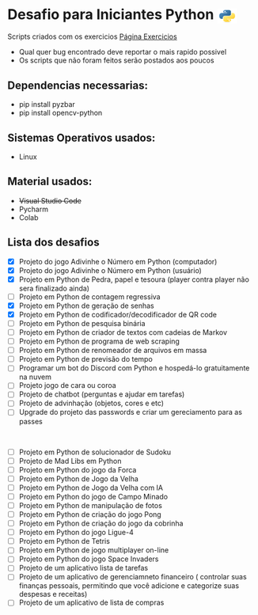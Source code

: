 # Desafio para Iniciantes Python  <img align="center" height="30" width="40" src="https://raw.githubusercontent.com/devicons/devicon/master/icons/python/python-original.svg">

Scripts criados com os exercicios [Página Exercicios](https://www.freecodecamp.org/portuguese/news/25-projetos-em-python-para-iniciantes-ideias-faceis-para-comecar-a-programar-em-python/)
 - Qual quer bug encontrado deve reportar o mais rapido possivel
 - Os scripts que não foram feitos serão postados aos poucos
 
## Dependencias necessarias:
 - pip install pyzbar
 - pip install opencv-python


## Sistemas Operativos usados:
 - Linux

## Material usados:
 - ~~Visual Studio Code~~
 - Pycharm
 - Colab

## Lista dos desafios

- [x] Projeto do jogo Adivinhe o Número em Python (computador)
- [x] Projeto do jogo Adivinhe o Número em Python (usuário)
- [x] Projeto em Python de Pedra, papel e tesoura (player contra player não sera finalizado ainda)
- [ ] Projeto em Python de contagem regressiva
- [x] Projeto em Python de geração de senhas
- [x] Projeto em Python de codificador/decodificador de QR code
- [ ] Projeto em Python de pesquisa binária
- [ ] Projeto em Python de criador de textos com cadeias de Markov
- [ ] Projeto em Python de programa de web scraping
- [ ] Projeto em Python de renomeador de arquivos em massa
- [ ] Projeto em Python de previsão do tempo
- [ ] Programar um bot do Discord com Python e hospedá-lo gratuitamente na nuvem
- [ ] Projeto jogo de cara ou coroa
- [ ] Projeto de chatbot (perguntas e ajudar em tarefas)
- [ ] Projeto de advinhação (objetos, cores e etc)
- [ ] Upgrade do projeto das passwords e criar um gereciamento para as passes

<br>

- [ ] Projeto em Python de solucionador de Sudoku
- [ ] Projeto de Mad Libs em Python
- [ ] Projeto em Python do jogo da Forca
- [ ] Projeto em Python de Jogo da Velha
- [ ] Projeto em Python de Jogo da Velha com IA
- [ ] Projeto em Python do jogo de Campo Minado
- [ ] Projeto em Python de manipulação de fotos
- [ ] Projeto em Python de criação do jogo Pong
- [ ] Projeto em Python de criação do jogo da cobrinha
- [ ] Projeto em Python do jogo Ligue-4
- [ ] Projeto em Python de Tetris
- [ ] Projeto em Python de jogo multiplayer on-line
- [ ] Projeto em Python do jogo Space Invaders
- [ ] Projeto de um aplicativo lista de tarefas
- [ ] Projeto de um aplicativo de gerenciamneto financeiro (
 controlar suas finanças pessoais, permitindo que você adicione e categorize suas
 despesas e receitas)
- [ ] Projeto de um aplicativo de lista de compras
